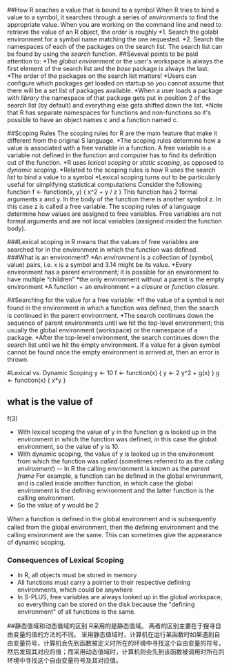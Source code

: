 ﻿##How R seaches a value that is bound to a symbol
When R tries to bind a value to a symbol, it searches through a series of *environments* to find the appropriate value. When you are working on the command line and need to retrieve the value of an R object, the order is roughly
*1. Search the golabl environment for a symbol name matching the one requested.
*2. Search the namespaces of each of the packages on the search list.
The search list can be found by using the *search* function.
##Seveval points to be paid attention to:
*The _global environment_ or the user's workspace is always the first element of the search list and the _base_ package is always the last.
*The order of the packages on the search list matters!
*Users can configure which packages get loaded on startup so you cannot assume that there will be a set list of packages available.
*When a user loads a package with _library_ the namespace of that package gets put in position 2 of the search list (by default) and everything else gets shifted down the list.
*Note that R has separate namespaces for functions and non-functions so it's possible to have an object names c and a function named c.

##Scoping Rules
The scoping rules for R are the main feature that make it different from the original S language.
*The scoping rules determine how a value is associated with a free variable in a function. A free variable is a variable not defined in the function and computer has to find its definition out of the function.
*R uses _lexical scoping_ or _static scoping_, as opposed to _dynamic scoping_.
*Related to the scoping rules is how R uses the search _list_ to bind a value to a symbol
*Lexical scoping turns out to be particularly useful for simplifying statistical computations
Consider the following function
f <- function(x, y) {
 x^2 + y / z
}
This function has 2 formal arguments x and y. In the body of the function there is another symbol z.
In this case z is called a free variable. The scoping rules of a language determine how values are
assigned to free variables. Free variables are not formal arguments and are not local variables
(assigned insided the function body).

###Lexical scoping in R means that
the values of free variables are searched for in the environment in which the function was deﬁned.
###What is an environment?
*An _environment_ is a collection of (symbol, value) pairs, i.e. x is a symbol and 3.14 might be its
value.
*Every environment has a parent environment; it is possible for an environment to have multiple
“children”
*the only environment without a parent is the empty environment
*A function + an environment = a _closure_ or _function closure_.

##Searching for the value for a free variable:
*If the value of a symbol is not found in the environment in which a function was deﬁned, then the search is continued in the parent environment.
*The search continues down the sequence of parent environments until we hit the top-level environment; this usually the global environment (workspace) or the namespace of a package.
*After the top-level environment, the search continues down the search list until we hit the empty environment. If a value for a given symbol cannot be found once the empty environment is arrived at, then an error is thrown.

#Lexical vs. Dynamic Scoping
y <- 10
f <- function(x) {
 y <- 2
 y^2 + g(x)
}
g <- function(x) { 
 x*y
}
## what is the value of 
f(3)

* With lexical scoping the value of y in the function g is looked up in the environment in which the function was defined, in this case the global environment, so the value of y is 10.
* With dynamic scoping, the value of y is looked up in the environment from which the function was _called_ (sometimes referred to as the _calling environment_)
	-- In R the calling envrionment is known as the _parent frame_
For example, a function can be defined in the global environment, and is called inside another function, in which case the global environment is the defining environment and the latter function is the calling environment.
* So the value of y would be 2

When a function is deﬁned in the global environment and is subsequently called from the global
environment, then the deﬁning environment and the calling environment are the same. This can
sometimes give the appearance of dynamic scoping.

### Consequences of Lexical Scoping
* In R, all objects must be stored in memory
* All functions must carry a pointer to their respective defining environments, which could be anywhere
* In S-PLUS, free variables are always looked up in the global workspace, so everything can be stored on the disk because the "defining environment" of all functions is the same.

##静态值域和动态值域的区别
R采用的是静态值域。
两者的区别主要在于搜寻自由变量的值的方法的不同。
采用静态值域时，计算机在运行某函数时如果遇到自由变量符号，计算机会先到函数被定义时所在的环境中寻找这个自由变量的符号，然后发现其对应的值；而采用动态值域时，计算机则会先到该函数被调用时所在的环境中寻找这个自由变量符号及其对应值。